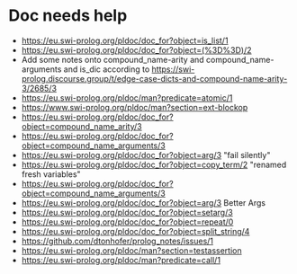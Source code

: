 # Doc needs help

- https://eu.swi-prolog.org/pldoc/doc_for?object=is_list/1
- https://eu.swi-prolog.org/pldoc/doc_for?object=(%3D%3D)/2
- Add some notes onto compound_name-arity and compound_name-arguments and is_dic according to https://swi-prolog.discourse.group/t/edge-case-dicts-and-compound-name-arity-3/2685/3
- https://eu.swi-prolog.org/pldoc/man?predicate=atomic/1
- https://www.swi-prolog.org/pldoc/man?section=ext-blockop
- https://eu.swi-prolog.org/pldoc/doc_for?object=compound_name_arity/3
- https://eu.swi-prolog.org/pldoc/doc_for?object=compound_name_arguments/3
- https://eu.swi-prolog.org/pldoc/doc_for?object=arg/3 "fail silently"
- https://eu.swi-prolog.org/pldoc/doc_for?object=copy_term/2 "renamed fresh variables"
- https://eu.swi-prolog.org/pldoc/doc_for?object=compound_name_arguments/3
- https://eu.swi-prolog.org/pldoc/doc_for?object=arg/3 Better Args
- https://eu.swi-prolog.org/pldoc/doc_for?object=setarg/3
- https://eu.swi-prolog.org/pldoc/doc_for?object=repeat/0
- https://eu.swi-prolog.org/pldoc/doc_for?object=split_string/4
- https://github.com/dtonhofer/prolog_notes/issues/1
- https://eu.swi-prolog.org/pldoc/man?section=testassertion
- https://eu.swi-prolog.org/pldoc/man?predicate=call/1

